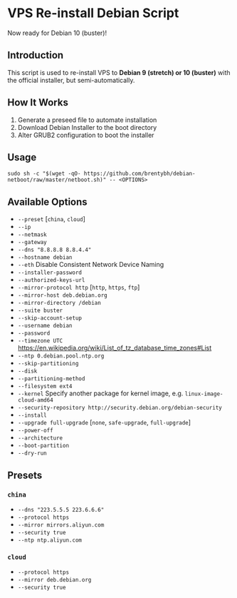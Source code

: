 # VPS Re-install Debian Script

Now ready for Debian 10 (buster)!

## Introduction

This script is used to re-install VPS to **Debian 9 (stretch) or 10 (buster)** with the official installer, but semi-automatically.

## How It Works

1. Generate a preseed file to automate installation
2. Download Debian Installer to the boot directory
3. Alter GRUB2 configuration to boot the installer

## Usage

    sudo sh -c "$(wget -qO- https://github.com/brentybh/debian-netboot/raw/master/netboot.sh)" -- <OPTIONS>

## Available Options

 - `--preset` [`china`, `cloud`]
 - `--ip`
 - `--netmask`
 - `--gateway`
 - `--dns "8.8.8.8 8.8.4.4"`
 - `--hostname debian`
 - `--eth` Disable Consistent Network Device Naming
 - `--installer-password`
 - `--authorized-keys-url`
 - `--mirror-protocol http` [`http`, `https`, `ftp`]
 - `--mirror-host deb.debian.org`
 - `--mirror-directory /debian`
 - `--suite buster`
 - `--skip-account-setup`
 - `--username debian`
 - `--password`
 - `--timezone UTC` https://en.wikipedia.org/wiki/List_of_tz_database_time_zones#List
 - `--ntp 0.debian.pool.ntp.org`
 - `--skip-partitioning`
 - `--disk`
 - `--partitioning-method`
 - `--filesystem ext4`
 - `--kernel` Specify another package for kernel image, e.g. `linux-image-cloud-amd64`
 - `--security-repository http://security.debian.org/debian-security`
 - `--install`
 - `--upgrade full-upgrade` [`none`, `safe-upgrade`, `full-upgrade`]
 - `--power-off`
 - `--architecture`
 - `--boot-partition`
 - `--dry-run`

## Presets

### `china`

 - `--dns "223.5.5.5 223.6.6.6"`
 - `--protocol https`
 - `--mirror mirrors.aliyun.com`
 - `--security true`
 - `--ntp ntp.aliyun.com`

### `cloud`

 - `--protocol https`
 - `--mirror deb.debian.org`
 - `--security true`
